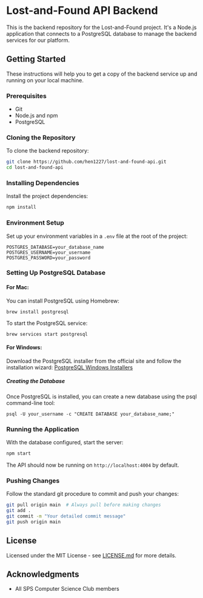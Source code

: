 # Lost-and-Found API Backend

This is the backend repository for the Lost-and-Found project. It's a Node.js application that connects to a PostgreSQL database to manage the backend services for our platform.

## Getting Started

These instructions will help you to get a copy of the backend service up and running on your local machine.

### Prerequisites

- Git
- Node.js and npm
- PostgreSQL

### Cloning the Repository

To clone the backend repository:

```bash
git clone https://github.com/hen1227/lost-and-found-api.git
cd lost-and-found-api
```

### Installing Dependencies

Install the project dependencies:

```bash
npm install
```

### Environment Setup

Set up your environment variables in a `.env` file at the root of the project:

```dotenv
POSTGRES_DATABASE=your_database_name
POSTGRES_USERNAME=your_username
POSTGRES_PASSWORD=your_password
```

### Setting Up PostgreSQL Database

#### For Mac:
You can install PostgreSQL using Homebrew:

```
brew install postgresql
```

To start the PostgreSQL service:

```
brew services start postgresql
```
#### For Windows:

Download the PostgreSQL installer from the official site and follow the installation wizard:
[PostgreSQL Windows Installers](https://www.postgresql.org/download/windows/)

##### Creating the Database
Once PostgreSQL is installed, you can create a new database using the psql command-line tool:

```
psql -U your_username -c "CREATE DATABASE your_database_name;"
```
### Running the Application

With the database configured, start the server:

```bash
npm start
```

The API should now be running on `http://localhost:4004` by default.

### Pushing Changes

Follow the standard git procedure to commit and push your changes:

```bash
git pull origin main  # Always pull before making changes
git add .
git commit -m "Your detailed commit message"
git push origin main
```

## License

Licensed under the MIT License - see [LICENSE.md](LICENSE.md) for more details.

## Acknowledgments

* All SPS Computer Science Club members
